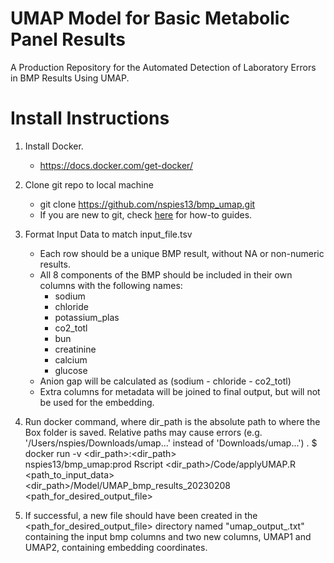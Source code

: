 # UMAP Model for Basic Metabolic Panel Results
A Production Repository for the Automated Detection of Laboratory Errors in BMP Results Using UMAP.

# Install Instructions
1) Install Docker. 
	- https://docs.docker.com/get-docker/

2) Clone git repo to local machine 
	- git clone https://github.com/nspies13/bmp_umap.git
	- If you are new to git, check [here](https://docs.github.com/en/repositories/creating-and-managing-repositories/cloning-a-repository) for how-to guides.

3) Format Input Data to match input_file.tsv
	- Each row should be a unique BMP result, without NA or non-numeric results.
	- All 8 components of the BMP should be included in their own columns with the following names: 
		- sodium
		- chloride
		- potassium_plas
		- co2_totl
		- bun
		- creatinine
		- calcium
		- glucose
	- Anion gap will be calculated as (sodium - chloride - co2_totl)
	- Extra columns for metadata will be joined to final output, but will not be used for the embedding.
	
4) Run docker command, where dir_path is the absolute path to where the Box folder is saved. Relative paths may cause errors (e.g. '/Users/nspies/Downloads/umap...' instead of 'Downloads/umap...') . 
	$ docker run -v <dir_path>:<dir_path> \
	nspies13/bmp_umap:prod Rscript <dir_path>/Code/applyUMAP.R \
	<path_to_input_data> \
	<dir_path>/Model/UMAP_bmp_results_20230208 \
	<path_for_desired_output_file>

5) If successful, a new file should have been created in the <path_for_desired_output_file> directory named "umap_output_<TIMESTAMP>.txt" containing the input bmp columns and two new columns, UMAP1 and UMAP2, containing embedding coordinates. 
